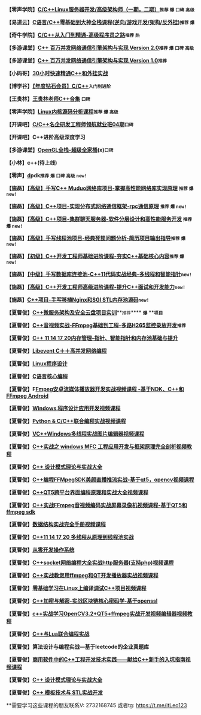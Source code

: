 **【零声学院】[C/C++Linux服务器开发/⾼级架构师（⼀期，⼆期）](https://ke.qq.com/course/420945)`推荐` `爆` `口碑` `高级`**

**【易道云】[C语⾔/C++零基础到⼤神全栈课程(逆向/游戏开发/架构/反外挂)](https://ke.qq.com/course/450953)`推荐` `爆`**

**【奇⽜学院】[C/C++从⼊⻔到精通-⾼级程序员之路](https://ke.qq.com/course/1709083)`推荐` `热`**

**【多游课堂】[C++ 百万并发⽹络通信引擎架构与实现 Version 2.0](https://ke.doyou.tech/course/122/reviews?from=timeline&isappinstalled=0)`推荐` `爆` `口碑` `高级`**

**【多游课堂】[C++ 百万并发⽹络通信引擎架构与实现  Version 1.0](https://ke.doyou.tech/course/37)`推荐`**

**【⼩码哥】[30⼩时快速精通C++和外挂实战](https://ke.qq.com/course/336509)**

**【博学⾕】[【年度钻⽯会员】C/C++](https://www.boxuegu.com/class/outline-1335.html)`入门到进阶`**

**【王贵林】[王贵林⽼师C++合集](http://edu.nzhsoft.cn/index/mulitcourse/index.html) `口碑`**

**【零声学院】[Linux内核源码分析课程](https://ke.qq.com/course/3294666)`推荐` `爆` `高级`**

**【开课吧】[C/C++名企研发工程师领航就业班04期](https://wx.kaikeba.com/vipcourse/gkldybpg21/kfpko5otu9?tenant=wx5046bc7413796142_o7xuUuCrqTvpNni9mAGm5UhlPm1k&channelParams=%7B%22content%22%3A%22%22,%22utm_source%22%3A%22natural%22%7D&sell=0&sub_goods_id=)`口碑`**

**【开课吧】C++进阶高级深度学习**

**【多游课堂】[OpenGL全栈-超级全家桶](https://ke.doyou.tech/goods/show/35)(x)`口碑`**

**【小林】c++(待上线)**

**【零声】[d](https://ke.qq.com/course/3941319)pdk`推荐` `爆` `口碑` `高级` `new!`**

**【施磊】[【高级】手写C++ Muduo网络库项目-掌握高性能网络库实现原理](https://ke.qq.com/course/2738928) `推荐` `爆` `new!`**

**【施磊】[【高级】C++项目-实现分布式网络通信框架-rpc通信原理](https://ke.qq.com/course/2261773) `推荐` `爆` `new!`**

**【施磊】[【高级】C++项目-集群聊天服务器-软件分层设计和高性能服务开发](https://ke.qq.com/course/1242723) `推荐` `爆` `new!`**

**【施磊】[【高级】手写线程池项目-经典死锁问题分析-简历项目输出指导](https://ke.qq.com/course/4158045)`推荐` `爆` `new!`**

**【施磊】[【初级】C++开发工程师基础进阶课程-夯实C++基础核心内容](https://ke.qq.com/course/464039)`推荐` `爆` `new!`**

**【施磊】[【中级】手写数据库连接池-C++11代码实战经典-多线程和智能指针](https://ke.qq.com/course/443728)`new!`**

**【施磊】[【高级】C++开发工程师高级进阶课程-提升C++面试和开发能力](https://ke.qq.com/course/422098)`new!`**

**【施磊】[C++项目-手写移植Nginx和SGI STL内存池源码](https://ke.qq.com/course/433198)`new!`**

**【夏曹俊】**[**C++微服务架构及安全云盘项⽬实训**](https://edu.51cto.com/course/23308.html)**`推荐`**** ****`爆`**** ****`项目`**

**【夏曹俊】**[**C++⾳视频实战-FFmpeg基础到⼯程-多路H265监控录放开发**](https://edu.51cto.com/course/24960.html)**`推荐`**

**【夏曹俊】**[**C++ 11 14 17 20内存管理-指针、智能指针和内存池基础与提升**](https://edu.51cto.com/course/28411.html)

**【夏曹俊】**[**Libevent C＋＋高并发网络编程**](https://edu.51cto.com/course/17731.html)

**【夏曹俊】**[**Linux程序设计**](https://edu.51cto.com/course/18055.html)

**【夏曹俊】**[**C语言核心编程**](https://edu.51cto.com/course/14985.html)

**【夏曹俊】F**[**Fmpeg安卓流媒体播放器开发实战视频课程 -基于NDK、C++和 FFmpeg Android**](https://edu.51cto.com/course/12822.html)

**【夏曹俊】**[**Windows 程序设计应用开发视频课程**](https://edu.51cto.com/course/12840.html)

**【夏曹俊】**[**Python & C/C++联合编程实战视频课程**](https://edu.51cto.com/course/15278.html)

**【夏曹俊】**[**VC++Windows多线程实战图片编辑器视频课程**](https://edu.51cto.com/course/8175.html)

**【夏曹俊】**[**C++实战之 windows MFC 工程应用开发与框架原理完全剖析视频教程**](https://edu.51cto.com/course/13746.html)

**【夏曹俊】**[**C++ 设计模式理论与实战大全**](https://edu.51cto.com/course/13912.html)

**【夏曹俊】**[**C++编程FFMpegSDK美颜直播推流实战-基于qt5，opencv视频课程**](https://edu.51cto.com/course/10840.html)

**【夏曹俊】**[**C++QT5跨平台界面编程原理和实战大全视频课程**](https://edu.51cto.com/course/11507.html)

**【夏曹俊】**[**C++实战FFmpeg音视频编码实战屏幕录像机视频课程-基于QT5和ffmpeg sdk**](https://edu.51cto.com/course/10359.html)

**【夏曹俊】**[**数据结构实战完全手册视频课程**](https://edu.51cto.com/course/14944.html)

**【夏曹俊】**[**C++11 14 17 20 多线程从原理到线程池实战**](https://edu.51cto.com/course/26869.html)

**【夏曹俊】**[**从零开发操作系统**](https://edu.51cto.com/course/23737.html)

**【夏曹俊】**[**C++socket网络编程大全实战http服务器(支持php)视频课程**](https://edu.51cto.com/course/8486.html)

**【夏曹俊】**[**C++实战教您用ffmpeg和QT开发播放器实战视频课程**](https://edu.51cto.com/course/8059.html)

**【夏曹俊】**[**零基础学习在Linux上编译调试C++项目视频课程**](https://edu.51cto.com/course/8237.html)

**【夏曹俊】**[**C++加密与解密-实战区块链核心密码学-基于openssl**](https://edu.51cto.com/course/23805.html)

**【夏曹俊】**[**c++实战学习OpenCV3.2+QT5+ffmpeg实战开发视频编辑器视频教程**](https://edu.51cto.com/course/8934.html)

**【夏曹俊】**[**C++与Lua联合编程实战**](https://edu.51cto.com/course/7559.html)

**【夏曹俊】算法设计与编程实战—基于leetcode的企业真题库**

**【夏曹俊】**[**商用软件中的C++工程开发技术实践——献给C++新手的入坑指南视频课程**](https://edu.51cto.com/course/15559.html)

**【夏曹俊】**[**C++ 设计模式理论与实战大全**](https://edu.51cto.com/course/13912.html)

**【夏曹俊】**[**C++ 模板技术与 STL实战开发**](https://edu.51cto.com/course/13911.html)


**需要学习这些课程的朋友联系V: 2732168745  或者tg: https://t.me/itLeo123
